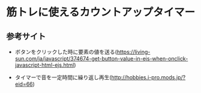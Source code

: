 # 筋トレに使えるカウントアップタイマー

## 参考サイト
- ボタンをクリックした時に要素の値を送る(https://living-sun.com/ja/javascript/374674-get-button-value-in-ejs-when-onclick-javascript-html-ejs.html)

- タイマーで音を一定時間に繰り返し再生(http://hobbies.i-pro.mods.jp/?eid=66)
